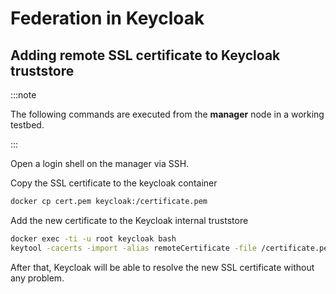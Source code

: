 # Federation in Keycloak

## Adding remote SSL certificate to Keycloak truststore

:::note

The following commands are executed from the **manager** node in a working testbed.

:::

Open a login shell on the manager via SSH.

Copy the SSL certificate to the keycloak container

```sh
docker cp cert.pem keycloak:/certificate.pem
```

Add the new certificate to the Keycloak internal truststore

```sh
docker exec -ti -u root keycloak bash
keytool -cacerts -import -alias remoteCertificate -file /certificate.pem -storepass "changeit" -noprompt
```

After that, Keycloak will be able to resolve the new SSL certificate without any problem.
